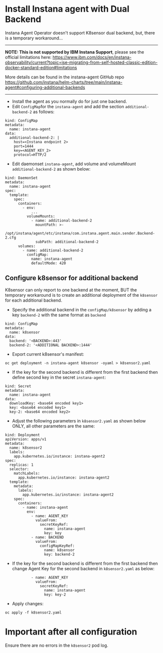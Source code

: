 # Install Instana agent with Dual Backend
Instana Agent Operator doesn't support K8sensor dual backend, but, there is a temporary workaround...

---

**NOTE: This is not supported by IBM Instana Support**, please see the official limitations here:
https://www.ibm.com/docs/en/instana-observability/current?topic=ise-migrating-from-self-hosted-classic-edition-docker-standard-edition#limitations

More details can be found in the instana-agent GitHub repo
https://github.com/instana/helm-charts/tree/main/instana-agent#configuring-additional-backends

---

- Install the agent as you normally do for just one backend.
- Edit `ConfigMap`for the `instana-agent` and add the section `additional-backend-2` as follows:

```
kind: ConfigMap
metadata:
  name: instana-agent
data:
  additional-backend-2: |
    host=<Instana endpoint 2>
    port=1444
    key=<AGENT_KEY_2>
    protocol=HTTP/2
```

- Edit daemonset `instana-agent`, add volume and volumeMount `additional-backend-2` as shown below:

```
kind: DaemonSet
metadata:
  name: instana-agent
spec:
  template:
    spec:
      containers:
        - env:
            ...
          volumeMounts:
            - name: additional-backend-2
              mountPath: >-
                /opt/instana/agent/etc/instana/com.instana.agent.main.sender.Backend-2.cfg
              subPath: additional-backend-2
      volumes:
        - name: additional-backend-2
          configMap:
            name: instana-agent
            defaultMode: 420
```

## Configure k8sensor for additional backend

K8sensor can only report to one backend at the moment, BUT the temporary workaround is to create an additional deployment of the `k8sensor` for each additional backend.

- Specify the additional backend in the `configMap/k8sensor` by adding a key `backend-2` with the same format as `backend`

```
kind: ConfigMap
metadata:
  name: k8sensor
data:
  backend: '<BACKEND>:443'
  backend-2: '<ADDITIONAL BACKEND>:1444'
```

- Export current k8sensor's manifest:

`oc get deployment -n instana-agent k8sensor -oyaml > k8sensor2.yaml`

- If the key for the second backend is different from the first backend then define second key in the secret `instana-agent`:

```
kind: Secret
metadata:
  name: instana-agent
data:
  downloadKey: <base64 encoded key1>
  key: <base64 encoded key1>
  key-2: <base64 encoded key2>
```

- Adjust the following parameters in `k8sensor2.yaml` as shown below ONLY, all other parameters are the same:

```
kind: Deployment
apiVersion: apps/v1
metadata:
  name: k8sensor2
  labels:
    app.kubernetes.io/instance: instana-agent2
spec:
  replicas: 1
  selector:
    matchLabels:
      app.kubernetes.io/instance: instana-agent2
  template:
    metadata:
      labels:
        app.kubernetes.io/instance: instana-agent2
    spec:
      containers:
        - name: instana-agent
          env:
            - name: AGENT_KEY
              valueFrom:
                secretKeyRef:
                  name: instana-agent
                  key: key
            - name: BACKEND
              valueFrom:
                configMapKeyRef:
                  name: k8sensor
                  key: backend-2
```

- If the key for the second backend is different from the first backend then change Agent Key for the second backend in `k8sensor2.yaml` as below:

```
            - name: AGENT_KEY
              valueFrom:
                secretKeyRef:
                  name: instana-agent
                  key: key-2
```

- Apply changes:

`oc apply -f k8sensor2.yaml`

# Important after all configuration
Ensure there are no errors in the `k8sensor2` pod log.
